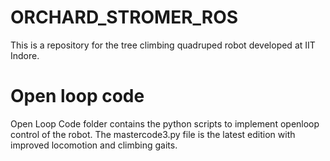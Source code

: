 # ORCHARD_STROMER_ROS

This is a repository for the tree climbing quadruped robot developed at IIT Indore.

# Open loop code
Open Loop Code folder contains the python scripts to implement openloop control of the robot.
The mastercode3.py file is the latest edition with improved locomotion and climbing gaits.
